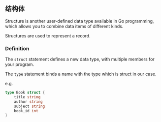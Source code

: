 ## 结构体

Structure is another user-defined data type available in Go programming, which allows you to combine data items of different kinds.

Structures are used to represent a record.

### Definition

The `struct` statement defines a new data type, with multiple members for your program.

The `type` statement binds a name with the type which is struct in our case.

e.g.

```go
type Book struct {
    title string
    author string
    subject string
    book_id int
}
```
